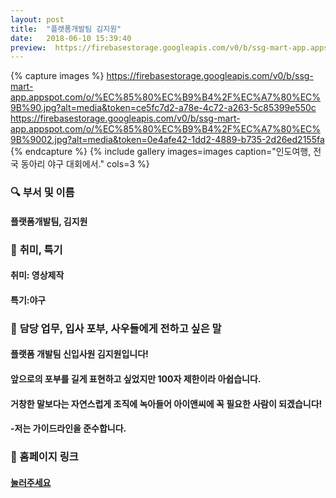 ```yaml
---
layout: post
title:  "플랫폼개발팀 김지원"
date:   2018-06-10 15:39:40
preview:  https://firebasestorage.googleapis.com/v0/b/ssg-mart-app.appspot.com/o/%EB%8F%99%EA%B8%B0%EC%82%AC%EC%A7%84%2F191910.jpg?alt=media&token=b8351c55-1985-47e5-a55b-d7259b0f04da
---
```


{% capture images %}
   https://firebasestorage.googleapis.com/v0/b/ssg-mart-app.appspot.com/o/%EC%85%80%EC%B9%B4%2F%EC%A7%80%EC%9B%90.jpg?alt=media&token=ce5fc7d2-a78e-4c72-a263-5c85399e550c
   https://firebasestorage.googleapis.com/v0/b/ssg-mart-app.appspot.com/o/%EC%85%80%EC%B9%B4%2F%EC%A7%80%EC%9B%9002.jpg?alt=media&token=0e4afe42-1dd2-4889-b735-2d26ed2155fa
{% endcapture %}
{% include gallery images=images caption="인도여행, 전국 동아리 야구 대회에서." cols=3 %}

### 🔍 **부서 및 이름**

#### 플랫폼개발팀, 김지원

### 🔔 **취미, 특기**

#### 취미: 영상제작
    
#### 특기:야구

### 🔔 **담당 업무, 입사 포부, 사우들에게 전하고 싶은 말**

#### 플랫폼 개발팀 신입사원 김지원입니다!

#### 앞으로의 포부를 길게 표현하고 싶었지만 100자 제한이라 아쉽습니다.

#### 거창한 말보다는 자연스럽게 조직에 녹아들어 아이앤씨에 꼭 필요한 사람이 되겠습니다!

#### -저는 가이드라인을 준수합니다.

### 🔗 홈페이지 링크
#### [눌러주세요][home]

[home]: http://jiwon17ar.dothome.co.kr/